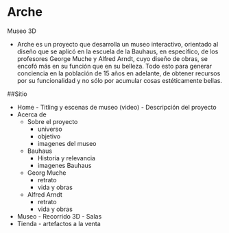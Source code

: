 # Arche
Museo 3D

- Arche es un proyecto que desarrolla un museo interactivo, orientado al diseño que se aplicó en la escuela de la Bauhaus, en específico, de los profesores George Muche y Alfred Arndt, cuyo diseño de obras, se encofó más en su función que en su belleza. Todo esto para generar conciencia en la población de 15 años en adelante, de obtener recursos por su funcionalidad y no sólo por acumular cosas estéticamente bellas.

##Sitio
- Home
      - Titling y  escenas de museo (video)
      - Descripción del proyecto
- Acerca de
    - Sobre el proyecto
      - universo
      - objetivo
      - imagenes del museo
    - Bauhaus
      - Historia y relevancia
      - imagenes Bauhaus
   - Georg Muche
      - retrato
      - vida y obras
  - Alfred Arndt
      - retrato
      - vida y obras
- Museo
      - Recorrido 3D
      - Salas
- Tienda
      - artefactos a la venta

